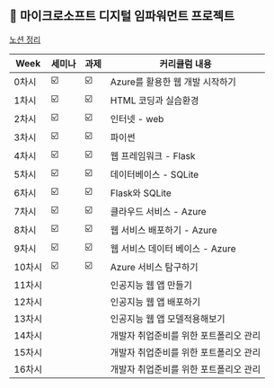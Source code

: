 ##  🍎 마이크로소프트 디지털 임파워먼트 프로젝트
[노션 정리](https://www.notion.so/05a02c9730574c6088b86c2cd109e8dc?pvs=4)

| Week | 세미나 | 과제 | 커리큘럼 내용 |
| ------ | -- | -- |----------- |
| 0차시 | ☑️ | ☑️ | Azure를 활용한 웹 개발 시작하기 |
| 1차시 | ☑️ | ☑️ | HTML 코딩과 실습환경 |
| 2차시 | ☑️ | ☑️ | 인터넷 - web |
| 3차시 | ☑️ | ☑️ | 파이썬 |
| 4차시 | ☑️ | ☑️ | 웹 프레임워크 - Flask |
| 5차시 | ☑️ | ☑️ | 데이터베이스 - SQLite  |
| 6차시 | ☑️ | ☑️ | Flask와 SQLite |
| 7차시 | ☑️ | ☑️ | 클라우드 서비스 - Azure |
| 8차시 | ☑️ | ☑️ | 웹 서비스 배포하기 - Azure |
| 9차시 | ☑️ | ☑️ | 웹 서비스 데이터 베이스 - Azure |
| 10차시 | ☑️ | ☑️ | Azure 서비스 탐구하기 |
| 11차시 |  |  | 인공지능 웹 앱 만들기 |
| 12차시 |  |  | 인공지능 웹 앱 배포하기 |
| 13차시 |  |  | 인공지능 웹 앱 모델적용해보기 |
| 14차시 |  |  | 개발자 취업준비를 위한 포트폴리오 관리 |
| 15차시 |  |  | 개발자 취업준비를 위한 포트폴리오 관리 |
| 16차시 |  |  | 개발자 취업준비를 위한 포트폴리오 관리 |
